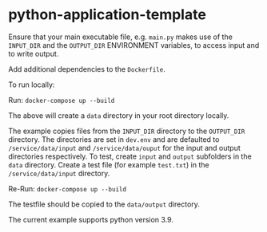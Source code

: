 # python-application-template

Ensure that your main executable file, e.g. `main.py` makes use of the `INPUT_DIR` and the `OUTPUT_DIR` ENVIRONMENT variables, to access input and to write output.

Add additional dependencies to the `Dockerfile`.

To run locally:

Run: `docker-compose up --build`

The above will create a `data` directory in your root directory locally.

The example copies files from the `INPUT_DIR` directory to the `OUTPUT_DIR` directory. The directories are set in `dev.env` and are defaulted to `/service/data/input` and `/service/data/ouput` for the input and output directories respectively.
To test, create `input` and `output` subfolders in the `data` directory. Create a test file (for example `test.txt`) in the `/service/data/input` directory. 

Re-Run: `docker-compose up --build`

The testfile should be copied to the `data/output` directory.

The current example supports python version 3.9.


